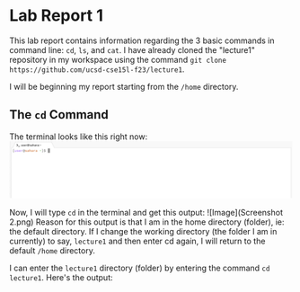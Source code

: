 # Lab Report 1
This lab report contains information regarding the 3 basic commands in command line: `cd`, `ls`, and `cat`. I have already cloned the "lecture1" repository in my workspace using the command `git clone https://github.com/ucsd-cse15l-f23/lecture1`.

I will be beginning my report starting from the `/home` directory.

## The `cd` Command
The terminal looks like this right now: 
![Image](Screenshot.png)

Now, I will type `cd` in the terminal and get this output:
![Image](Screenshot 2.png)
Reason for this output is that I am in the home directory (folder), ie: the default directory. If I change the working directory (the folder I am in currently) to say, `lecture1` and then enter cd again, I will return to the default `/home` directory.

I can enter the `lecture1` directory (folder) by entering the command `cd lecture1`. Here's the output: 
